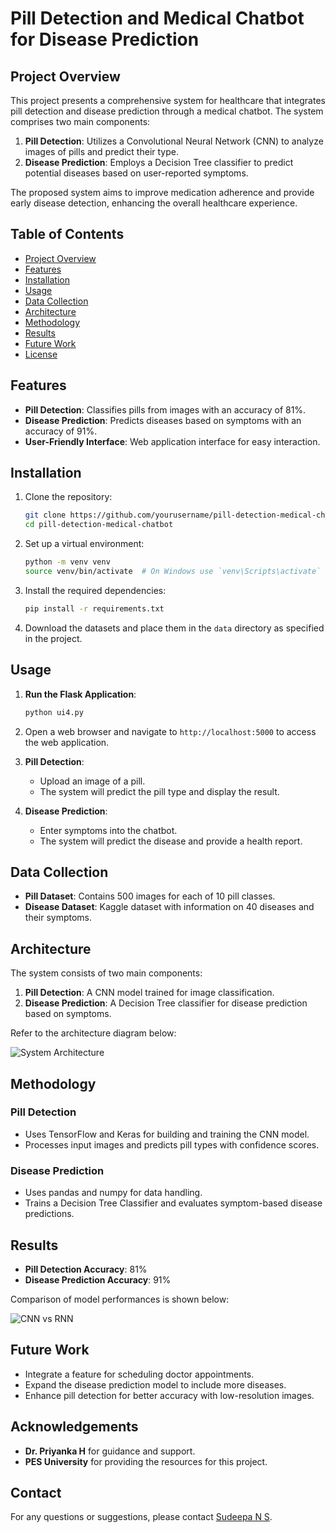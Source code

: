 # Pill Detection and Medical Chatbot for Disease Prediction

## Project Overview

This project presents a comprehensive system for healthcare that integrates pill detection and disease prediction through a medical chatbot. The system comprises two main components:
1. **Pill Detection**: Utilizes a Convolutional Neural Network (CNN) to analyze images of pills and predict their type.
2. **Disease Prediction**: Employs a Decision Tree classifier to predict potential diseases based on user-reported symptoms.

The proposed system aims to improve medication adherence and provide early disease detection, enhancing the overall healthcare experience.

## Table of Contents
- [Project Overview](#project-overview)
- [Features](#features)
- [Installation](#installation)
- [Usage](#usage)
- [Data Collection](#data-collection)
- [Architecture](#architecture)
- [Methodology](#methodology)
- [Results](#results)
- [Future Work](#future-work)
- [License](#license)

## Features
- **Pill Detection**: Classifies pills from images with an accuracy of 81%.
- **Disease Prediction**: Predicts diseases based on symptoms with an accuracy of 91%.
- **User-Friendly Interface**: Web application interface for easy interaction.

## Installation

1. Clone the repository:
    ```bash
    git clone https://github.com/yourusername/pill-detection-medical-chatbot.git
    cd pill-detection-medical-chatbot
    ```

2. Set up a virtual environment:
    ```bash
    python -m venv venv
    source venv/bin/activate  # On Windows use `venv\Scripts\activate`
    ```

3. Install the required dependencies:
    ```bash
    pip install -r requirements.txt
    ```

4. Download the datasets and place them in the `data` directory as specified in the project.

## Usage

1. **Run the Flask Application**:
    ```bash
    python ui4.py
    ```

2. Open a web browser and navigate to `http://localhost:5000` to access the web application.

3. **Pill Detection**:
    - Upload an image of a pill.
    - The system will predict the pill type and display the result.

4. **Disease Prediction**:
    - Enter symptoms into the chatbot.
    - The system will predict the disease and provide a health report.

## Data Collection

- **Pill Dataset**: Contains 500 images for each of 10 pill classes.
- **Disease Dataset**: Kaggle dataset with information on 40 diseases and their symptoms.

## Architecture

The system consists of two main components:
1. **Pill Detection**: A CNN model trained for image classification.
2. **Disease Prediction**: A Decision Tree classifier for disease prediction based on symptoms.

Refer to the architecture diagram below:

![System Architecture](architecture_diagram.png)

## Methodology

### Pill Detection
- Uses TensorFlow and Keras for building and training the CNN model.
- Processes input images and predicts pill types with confidence scores.

### Disease Prediction
- Uses pandas and numpy for data handling.
- Trains a Decision Tree Classifier and evaluates symptom-based disease predictions.

## Results

- **Pill Detection Accuracy**: 81%
- **Disease Prediction Accuracy**: 91%

Comparison of model performances is shown below:

![CNN vs RNN](table1.png)

## Future Work

- Integrate a feature for scheduling doctor appointments.
- Expand the disease prediction model to include more diseases.
- Enhance pill detection for better accuracy with low-resolution images.

## Acknowledgements

- **Dr. Priyanka H** for guidance and support.
- **PES University** for providing the resources for this project.

## Contact

For any questions or suggestions, please contact [Sudeepa N S](mailto:youremail@example.com).


